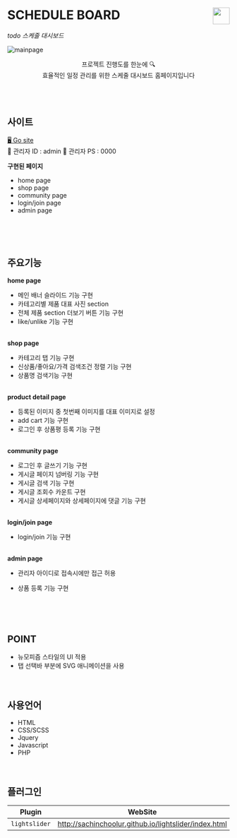 # SCHEDULE BOARD <img src="img/mainlogo.png" width="38" align="right"/>

_todo 스케줄 대시보드_

![mainpage](https://user-images.githubusercontent.com/84562770/144698734-9ba86e80-5f28-47ce-acfa-3e939c6c1d18.png)

<p align="center">프로젝트 진행도를 한눈에 🔍 <br>
효율적인 일정 관리를 위한 스케줄 대시보드 홈페이지입니다<br>
<br>
<br>
<br>

## 사이트

[🖥 Go site](http://haegnim.dothome.co.kr/zay/)<br>
🔐 관리자 ID : admin
🔐 관리자 PS : 0000

**구현된 페이지**

- home page
- shop page
- community page
- login/join page
- admin page

<br>
<br>
<br>

## 주요기능

**home page**

- 메인 배너 슬라이드 기능 구현
- 카테고리별 제품 대표 사진 section
- 전체 제품 section 더보기 버튼 기능 구현
- like/unlike 기능 구현<br><br>

**shop page**

- 카테고리 탭 기능 구현
- 신상품/좋아요/가격 검색조건 정렬 기능 구현
- 상품명 검색기능 구현<br><br>

**product detail page**

- 등록된 이미지 중 첫번째 이미지를 대표 이미지로 설정
- add cart 기능 구현
- 로그인 후 상품평 등록 기능 구현<br><br>

**community page**

- 로그인 후 글쓰기 기능 구현
- 게시글 페이지 넘버링 기능 구현
- 게시글 검색 기능 구현
- 게시글 조회수 카운트 구현
- 게시글 상세페이지와 상세페이지에 댓글 기능 구현<br><br>

**login/join page**

- login/join 기능 구현<br><br>

**admin page**

- 관리자 아이디로 접속시에만 접근 허용
- 상품 등록 기능 구현

  <br>
  <br>
  <br>

## POINT

- 뉴모피즘 스타일의 UI 적용
- 탭 선택바 부분에 SVG 애니메이션을 사용
  <br>
  <br>
  <br>

## 사용언어

- HTML
- CSS/SCSS
- Jquery
- Javascript
- PHP
  <br>
  <br>
  <br>

## 플러그인

| Plugin        | WebSite                                               |
| ------------- | ----------------------------------------------------- |
| `lightslider` | http://sachinchoolur.github.io/lightslider/index.html |
